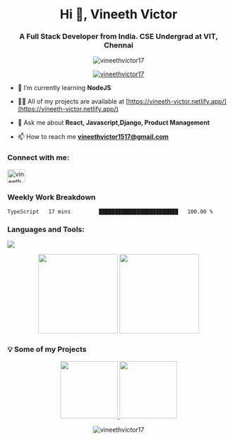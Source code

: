 <h1 align="center">Hi 👋, Vineeth Victor</h1>
<h3 align="center">A  Full Stack Developer from India. CSE Undergrad at VIT, Chennai</h3>

<p align="center"> <img src="https://komarev.com/ghpvc/?username=vineethvictor17&label=Profile%20views&color=0e75b6&style=flat" alt="vineethvictor17" /> </p>

<p align="center"> <a href="https://github.com/ryo-ma/github-profile-trophy"><img src="https://github-profile-trophy.vercel.app/?username=vineethvictor17" alt="vineethvictor17" /></a> </p>


- 🌱 I’m currently learning **NodeJS**

- 👨‍💻 All of my projects are available at [https://vineeth-victor.netlify.app/](https://vineeth-victor.netlify.app/)

- 💬 Ask me about **React, Javascript,Django, Product Management**

- 📫 How to reach me **vineethvictor1517@gmail.com**


<h3 align="left">Connect with me:</h3>
<p align="left">
<a href="https://linkedin.com/in/vineethvictor17" target="blank"><img align="center" src="https://raw.githubusercontent.com/rahuldkjain/github-profile-readme-generator/master/src/images/icons/Social/linked-in-alt.svg" alt="vineethvictor`7" height="30" width="40" /></a>

<h3 align="left">Weekly Work Breakdown</h3>

<!--START_SECTION:waka-->
```text
TypeScript   17 mins         █████████████████████████   100.00 % 
```
<!--END_SECTION:waka-->

<h3 align="left">Languages and Tools:</h3>
<p align="left"> <img src="https://cdn.jsdelivr.net/gh/devicons/devicon/icons/cplusplus/cplusplus-original.svg" /> </p>

<p align="center">
  <img height="180em" src="https://github-readme-stats.vercel.app/api/?username=vineethvictor17&count_private=true&theme=algolia&show_icons=true&include_all_commits=true&hide_border=true" />
  <img height="180em" src="https://github-readme-stats.vercel.app/api/top-langs/?username=vineethvictor17&theme=algolia&layout=compact" />
</p>

<h3 align="left">💡 Some of my Projects</h3>

<p align="center">
  <a href=https://github.com/vineethvictor17/agrogenie.github.io" target="_blank">
  <img height="130em" src="https://github-readme-stats.vercel.app/api/pin/?username=vineethvictor17&repo=Aura&theme=algolia" />
  </a>
  <a href="https://github.com/vineethvictor17/NewsCorner" target="_blank">
  <img height="130em" src="https://github-readme-stats.vercel.app/api/pin/?username=vineethvictor17&repo=Chatbotish&theme=algolia" />
  </a>    
</p>
<p align="center"><img align="center" src="https://github-readme-streak-stats.herokuapp.com/?user=vineethvictor17&theme=algolia" alt="vineethvictor17" /></p>



